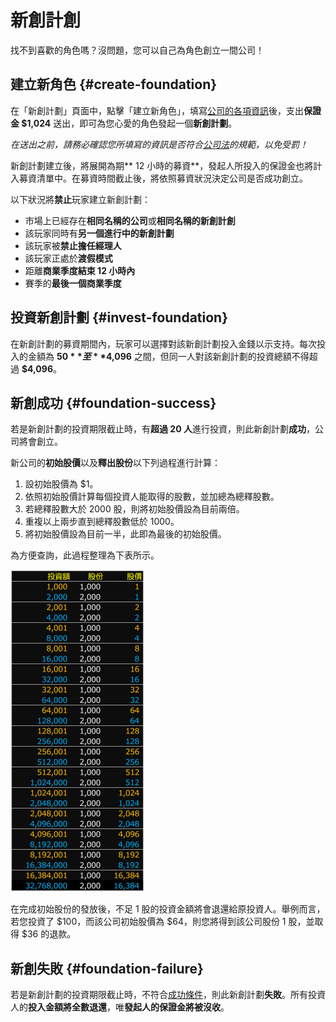# 新創計創

找不到喜歡的角色嗎？沒問題，您可以自己為角色創立一間公司！

## 建立新角色 {#create-foundation}

在「新創計劃」頁面中，點擊「建立新角色」，填寫[公司的各項資訊]()後，支出**保證金 $1,024** 送出，即可為您心愛的角色發起一個**新創計劃**。

*在送出之前，請務必確認您所填寫的資訊是否符合[公司法](https://goo.gl/b2sscm)的規範，以免受罰！*

新創計劃建立後，將展開為期** 12 小時的募資**，發起人所投入的保證金也將計入募資清單中。在募資時間截止後，將依照募資狀況決定公司是否成功創立。

以下狀況將**禁止**玩家建立新創計劃：

* 市場上已經存在**相同名稱的公司**或**相同名稱的新創計創**
* 該玩家同時有**另一個進行中的新創計劃**
* 該玩家被**禁止擔任經理人**
* 該玩家正處於**渡假模式**
* 距離**商業季度結束 12 小時內**
* 賽季的**最後一個商業季度**

## 投資新創計劃 {#invest-foundation}

在新創計劃的募資期間內，玩家可以選擇對該新創計劃投入金錢以示支持。每次投入的金額為 **$50** 至 **$4,096** 之間，但同一人對該新創計劃的投資總額不得超過 **$4,096**。

## 新創成功 {#foundation-success}

若是新創計劃的投資期限截止時，有**超過 20 人**進行投資，則此新創計劃**成功**，公司將會創立。

新公司的**初始股價**以及**釋出股份**以下列過程進行計算：

1. 設初始股價為 $1。
2. 依照初始股價計算每個投資人能取得的股數，並加總為總釋股數。
3. 若總釋股數大於 2000 股，則將初始股價設為目前兩倍。
4. 重複以上兩步直到總釋股數低於 1000。
5. 將初始股價設為目前一半，此即為最後的初始股價。

為方便查詢，此過程整理為下表所示。

![投資額與初始股份股價對照表](images/foundation_stocks.png)

在完成初始股份的發放後，不足 1 股的投資金額將會退還給原投資人。舉例而言，若您投資了 $100，而該公司初始股價為 $64，則您將得到該公司股份 1 股，並取得 $36 的退款。

## 新創失敗 {#foundation-failure}

若是新創計劃的投資期限截止時，不符合[成功條件](#foundation-success)，則此新創計劃**失敗**。所有投資人的**投入金額將全數退還**，唯**發起人的保證金將被沒收**。

